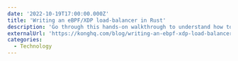 ```yaml
---
date: '2022-10-19T17:00:00.000Z'
title: 'Writing an eBPF/XDP load-balancer in Rust'
description: 'Go through this hands-on walkthrough to understand how to build a basic load balancer in Rust.'
externalUrl: 'https://konghq.com/blog/writing-an-ebpf-xdp-load-balancer-in-rust'
categories:
  - Technology
---
```


